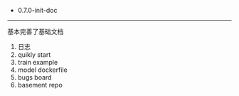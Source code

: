 * 0.7.0-init-doc
-------------------------------------------------

基本完善了基础文档
1. 日志
2. quikly start
3. train example 
4. model dockerfile
5. bugs board
6. basement repo
